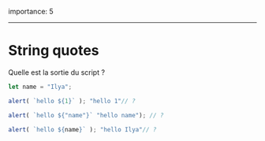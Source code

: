 importance: 5

---

# String quotes

Quelle est la sortie du script ?

```js
let name = "Ilya";

alert( `hello ${1}` ); "hello 1"// ?

alert( `hello ${"name"}` "hello name"); // ?

alert( `hello ${name}` ); "hello Ilya"// ?
```
